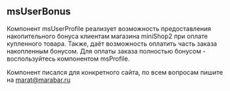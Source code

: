 ## msUserBonus

Компонент msUserProfile реализует возможность предоставления накопительного бонуса клиентам
магазина miniShop2 при оплате купленного товара. Также, даёт возможность оплатить
часть заказа накопленным бонусом. Для оплаты заказа полностью бонусом - воспользуйтесь
компонентом msProfile.

Компонент писался для конкретного сайта, по всем вопросам пишите на marat@marabar.ru
